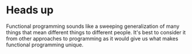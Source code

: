 # Heads up

Functional programming sounds like a sweeping generalization of many things that mean different things to different people. It's best to consider it from other approaches to programming as it would give us what makes functional programming unique.